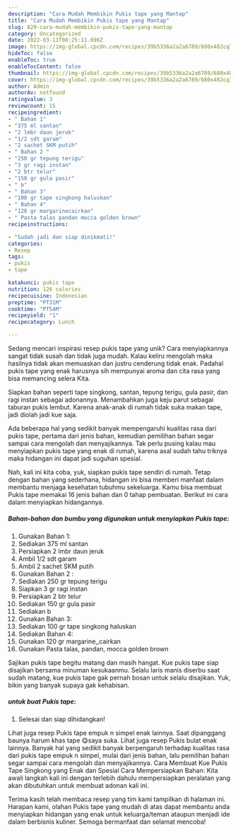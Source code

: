 ```yaml
---
description: "Cara Mudah Membikin Pukis tape yang Mantap"
title: "Cara Mudah Membikin Pukis tape yang Mantap"
slug: 829-cara-mudah-membikin-pukis-tape-yang-mantap
category: Uncategorized
date: 2022-03-11T00:25:11.696Z
image: https://img-global.cpcdn.com/recipes/39b5336a2a2a6789/680x482cq70/pukis-tape-foto-resep-utama.jpg
hideToc: false
enableToc: true
enableTocContent: false
thumbnail: https://img-global.cpcdn.com/recipes/39b5336a2a2a6789/680x482cq70/pukis-tape-foto-resep-utama.jpg
cover: https://img-global.cpcdn.com/recipes/39b5336a2a2a6789/680x482cq70/pukis-tape-foto-resep-utama.jpg
author: Admin
authorAv: notfound
ratingvalue: 3
reviewcount: 15
recipeingredient:
- " Bahan 1"
- "375 ml santan"
- "2 lmbr daun jeruk"
- "1/2 sdt garam"
- "2 sachet SKM putih"
- " Bahan 2 "
- "250 gr tepung terigu"
- "3 gr ragi instan"
- "2 btr telur"
- "150 gr gula pasir"
- " b"
- " Bahan 3"
- "100 gr tape singkong haluskan"
- " Bahan 4"
- "120 gr margarinecairkan"
- " Pasta talas pandan mocca golden brown"
recipeinstructions:

- "Sudah jadi dan siap dinikmati!"
categories:
- Resep
tags:
- pukis
- tape

katakunci: pukis tape 
nutrition: 126 calories
recipecuisine: Indonesian
preptime: "PT31M"
cooktime: "PT54M"
recipeyield: "1"
recipecategory: Lunch

---
```





Sedang mencari inspirasi resep pukis tape yang unik? Cara menyiapkannya sangat tidak susah dan tidak juga mudah. Kalau keliru mengolah maka hasilnya tidak akan memuaskan dan justru cenderung tidak enak. Padahal pukis tape yang enak harusnya sih mempunyai aroma dan cita rasa yang bisa memancing selera Kita.





Siapkan bahan seperti tape singkong, santan, tepung terigu, gula pasir, dan ragi instan sebagai adonannya. Menambahkan juga keju parut sebagai taburan pukis lembut. Karena anak-anak di rumah tidak suka makan tape, jadi diolah jadi kue saja.

Ada beberapa hal yang sedikit banyak mempengaruhi kualitas rasa dari pukis tape, pertama dari jenis bahan, kemudian pemilihan bahan segar sampai cara mengolah dan menyajikannya. Tak perlu pusing kalau mau menyiapkan pukis tape yang enak di rumah, karena asal sudah tahu triknya maka hidangan ini dapat jadi suguhan spesial.






Nah, kali ini kita coba, yuk, siapkan pukis tape sendiri di rumah. Tetap dengan bahan yang sederhana, hidangan ini bisa memberi manfaat dalam membantu menjaga kesehatan tubuhmu sekeluarga. Kamu bisa membuat Pukis tape memakai 16 jenis bahan dan 0 tahap pembuatan. Berikut ini cara dalam menyiapkan hidangannya.

<!--inarticleads1-->

##### Bahan-bahan dan bumbu yang digunakan untuk menyiapkan Pukis tape:

1. Gunakan  Bahan 1:
1. Sediakan 375 ml santan
1. Persiapkan 2 lmbr daun jeruk
1. Ambil 1/2 sdt garam
1. Ambil 2 sachet SKM putih
1. Gunakan  Bahan 2 :
1. Sediakan 250 gr tepung terigu
1. Siapkan 3 gr ragi instan
1. Persiapkan 2 btr telur
1. Sediakan 150 gr gula pasir
1. Sediakan  b
1. Gunakan  Bahan 3:
1. Sediakan 100 gr tape singkong haluskan
1. Sediakan  Bahan 4:
1. Gunakan 120 gr margarine,,cairkan
1. Gunakan  Pasta talas, pandan, mocca golden brown


Sajikan pukis tape begitu matang dan masih hangat. Kue pukis tape siap disajikan bersama minuman kesukaanmu. Selalu laris manis diserbu saat sudah matang, kue pukis tape gak pernah bosan untuk selalu disajikan. Yuk, bikin yang banyak supaya gak kehabisan. 

<!--inarticleads2-->

#####  untuk buat Pukis tape:


1. Selesai dan siap dihidangkan!

Lihat juga resep Pukis tape empuk n simpel enak lainnya. Saat dipanggang baunya harum khas tape 😋saya suka. Lihat juga resep Pukis bulat enak lainnya. Banyak hal yang sedikit banyak berpengaruh terhadap kualitas rasa dari pukis tape empuk n simpel, mulai dari jenis bahan, lalu pemilihan bahan segar sampai cara mengolah dan menyajikannya. Cara Membuat Kue Pukis Tape Singkong yang Enak dan Spesial Cara Mempersiapkan Bahan: Kita awali langkah kali ini dengan terlebih dahulu mempersiapkan peralatan yang akan dibutuhkan untuk membuat adonan kali ini. 

Terima kasih telah membaca resep yang tim kami tampilkan di halaman ini. Harapan kami, olahan Pukis tape yang mudah di atas dapat membantu anda menyiapkan hidangan yang enak untuk keluarga/teman ataupun menjadi ide dalam berbisnis kuliner. Semoga bermanfaat dan selamat mencoba!
